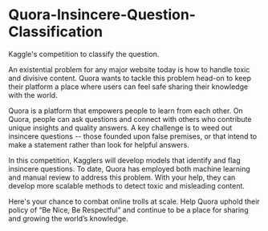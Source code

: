 # Quora-Insincere-Question-Classification
Kaggle's competition to classify the question.


An existential problem for any major website today is how to handle toxic and divisive content. Quora wants to tackle this problem head-on to keep their platform a place where users can feel safe sharing their knowledge with the world.

Quora is a platform that empowers people to learn from each other. On Quora, people can ask questions and connect with others who contribute unique insights and quality answers. A key challenge is to weed out insincere questions -- those founded upon false premises, or that intend to make a statement rather than look for helpful answers.

In this competition, Kagglers will develop models that identify and flag insincere questions. To date, Quora has employed both machine learning and manual review to address this problem. With your help, they can develop more scalable methods to detect toxic and misleading content.

Here's your chance to combat online trolls at scale. Help Quora uphold their policy of “Be Nice, Be Respectful” and continue to be a place for sharing and growing the world’s knowledge.
